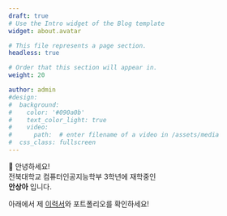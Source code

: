 ```yaml
---
draft: true
# Use the Intro widget of the Blog template
widget: about.avatar

# This file represents a page section.
headless: true

# Order that this section will appear in.
weight: 20

author: admin
#design:
#  background:
#    color: '#090a0b'
#    text_color_light: true
#    video:
#      path:  # enter filename of a video in /assets/media
#  css_class: fullscreen
---
```

<p class="intro-text">
    👋 안녕하세요!<br>
    전북대학교 컴퓨터인공지능학부 3학년에 재학중인 <br>
    <strong>안상아</strong> 입니다.
</p>

아래에서 제 [이력서](/resume/)와 포트폴리오를 확인하세요!
